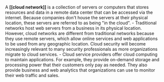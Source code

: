 A **[[cloud network]]** is a collection of servers or computers that stores resources and data in a remote data center that can be accessed via the internet. Because companies don't house the servers at their physical location, these servers are referred to as being "in the cloud". 
	- Traditional networks host web servers from a business in its physical location. However, cloud networks are different from traditional networks because they use remote servers, which allow online services and web applications to be used from any geographic location. Cloud security will become increasingly relevant to many security professionals as more organizations migrate to cloud services. 
	- Cloud service providers offer cloud computing to maintain applications. For example, they provide on-demand storage and processing power that their customers only pay as needed. They also provide business and web analytics that organizations can use to monitor their web traffic and sales. 